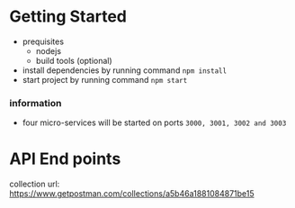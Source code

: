 # Getting Started
- prequisites 
  - nodejs
  - build tools  (optional)
- install dependencies by running command `npm install`
- start project by running command `npm start`

### information
- four micro-services will be started on ports `3000, 3001, 3002 and 3003`


# API End points
collection url: https://www.getpostman.com/collections/a5b46a1881084871be15